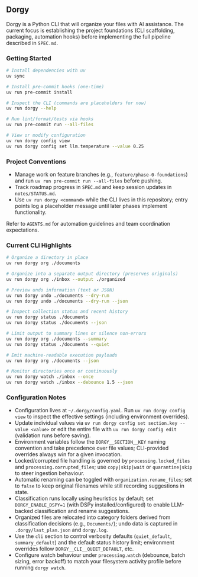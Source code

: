 ## Dorgy

Dorgy is a Python CLI that will organize your files with AI assistance. The current focus is establishing the project foundations (CLI scaffolding, packaging, automation hooks) before implementing the full pipeline described in `SPEC.md`.

### Getting Started

```bash
# Install dependencies with uv
uv sync

# Install pre-commit hooks (one-time)
uv run pre-commit install

# Inspect the CLI (commands are placeholders for now)
uv run dorgy --help

# Run lint/format/tests via hooks
uv run pre-commit run --all-files

# View or modify configuration
uv run dorgy config view
uv run dorgy config set llm.temperature --value 0.25
```

### Project Conventions

- Manage work on feature branches (e.g., `feature/phase-0-foundations`) and run `uv run pre-commit run --all-files` before pushing.
- Track roadmap progress in `SPEC.md` and keep session updates in `notes/STATUS.md`.
- Use `uv run dorgy <command>` while the CLI lives in this repository; entry points log a placeholder message until later phases implement functionality.

Refer to `AGENTS.md` for automation guidelines and team coordination expectations.

### Current CLI Highlights

```bash
# Organize a directory in place
uv run dorgy org ./documents

# Organize into a separate output directory (preserves originals)
uv run dorgy org ./inbox --output ./organized

# Preview undo information (text or JSON)
uv run dorgy undo ./documents --dry-run
uv run dorgy undo ./documents --dry-run --json

# Inspect collection status and recent history
uv run dorgy status ./documents
uv run dorgy status ./documents --json

# Limit output to summary lines or silence non-errors
uv run dorgy org ./documents --summary
uv run dorgy status ./documents --quiet

# Emit machine-readable execution payloads
uv run dorgy org ./documents --json

# Monitor directories once or continuously
uv run dorgy watch ./inbox --once
uv run dorgy watch ./inbox --debounce 1.5 --json
```

### Configuration Notes

- Configuration lives at `~/.dorgy/config.yaml`. Run `uv run dorgy config view` to inspect the effective settings (including environment overrides).
- Update individual values via `uv run dorgy config set section.key --value <value>` or edit the entire file with `uv run dorgy config edit` (validation runs before saving).
- Environment variables follow the `DORGY__SECTION__KEY` naming convention and take precedence over file values; CLI-provided overrides always win for a given invocation.
- Locked/corrupted file handling is governed by `processing.locked_files` and `processing.corrupted_files`; use `copy|skip|wait` or `quarantine|skip` to steer ingestion behaviour.
- Automatic renaming can be toggled with `organization.rename_files`; set to `false` to keep original filenames while still recording suggestions in state.
- Classification runs locally using heuristics by default; set `DORGY_ENABLE_DSPY=1` (with DSPy installed/configured) to enable LLM-backed classification and rename suggestions.
- Organized files are relocated into category folders derived from classification decisions (e.g., `Documents/`); undo data is captured in `.dorgy/last_plan.json` and `dorgy.log`.
- Use the `cli` section to control verbosity defaults (`quiet_default`, `summary_default`) and the default status history limit; environment overrides follow `DORGY__CLI__QUIET_DEFAULT`, etc.
- Configure watch behaviour under `processing.watch` (debounce, batch sizing, error backoff) to match your filesystem activity profile before running `dorgy watch`.
